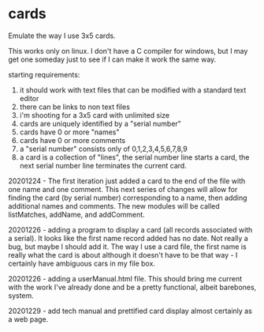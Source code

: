 # cards
Emulate the way I use 3x5 cards.

This works only on linux. I don't have a C compiler for windows, but I may get one someday just to see if I can make it work the same way.

starting requirements:
1. it should work with text files that can be modified with a standard text editor
2. there can be links to non text files
3. i'm shooting for a 3x5 card with unlimited size
4. cards are uniquely identified by a "serial number"
5. cards have 0 or more "names"
6. cards have 0 or more comments
7. a "serial number" consists only of 0,1,2,3,4,5,6,7,8,9
8. a card is a collection of "lines", the serial number line starts a card, the next serial number line terminates the current card.

20201224 - The first iteration just added a card to the end of the file with one name and one comment. This next series of changes will allow for finding the card (by serial number) corresponding to a name, then adding additional names and comments. The new modules will be called listMatches, addName, and addComment.

20201226 - adding a program to display a card (all records associated with a serial). It looks like the first name record added has no date. Not really a bug, but maybe I should add it. The way I use a card file, the first name is really what the card is about although it doesn't have to be that way - I certainly have ambiguous cars in my file box.

20201226 - adding a userManual.html file. This should bring me current with the work I've already done and be a pretty functional, albeit barebones, system.

20201229 - add tech manual and prettified card display almost certainly as a web page.
